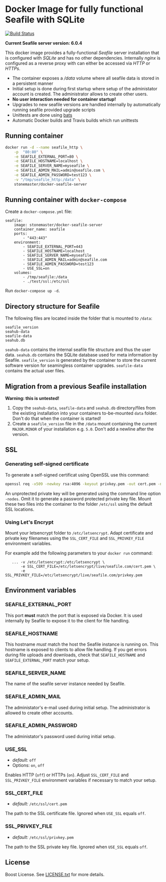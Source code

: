 # Docker Image for fully functional Seafile with SQLite

[![Build Status](https://travis-ci.org/stonemaster/docker-seafile-server.svg?branch=master)](https://travis-ci.org/stonemaster/docker-seafile-server)

**Current Seafile server version: 6.0.4**

This docker image provides a fully-functional *Seafile*
server installation that is configured with *SQLite* and
has no other dependencies. Internally *nginx* is configured
as a reverse proxy with can either be accessed via *HTTP*
or *HTTPs*.

 * The container exposes a */data* volume where all
seafile data is stored in a persistent manner
 * Initial setup is done during first startup where
setup of the administator account is created. The administrator
allows to create other users.
 * **No user interaction needed for container startup!**
 * Upgrades to new seafile versions are handled internally
by automatically running seafile provided upgrade scripts
 * Unittests are done using [bats](https://github.com/sstephenson/bats)
 * Automatic Docker builds and Travis builds which run unittests

## Running container

```bash
docker run -d --name seafile_http \
	-p  "80:80" \
	-e SEAFILE_EXTERNAL_PORT=80 \
	-e SEAFILE_HOSTNAME=localhost \
	-e SEAFILE_SERVER_NAME=myseafile \
	-e SEAFILE_ADMIN_MAIL=admin@seafile.com \
	-e SEAFILE_ADMIN_PASSWORD=test123 \
	-v "/tmp/seafile_http:/data" \
	stonemaster/docker-seafile-server
```

## Running container with `docker-compose`

Create a `docker-compose.yml` file:

```
seafile:
    image: stonemaster/docker-seafile-server
    container_name: seafile
    ports:
        - "443:443"
    environment:
        - SEAFILE_EXTERNAL_PORT=443
        - SEAFILE_HOSTNAME=localhost
        - SEAFILE_SERVER_NAME=myseafile
        - SEAFILE_ADMIN_MAIL=admin@seafile.com
        - SEAFILE_ADMIN_PASSWORD=test123
        - USE_SSL=on
    volumes:
        - /tmp/seafile:/data
        - ./test/ssl:/etc/ssl

```

Run `docker-compose up -d`.

## Directory structure for Seafile

The following files are located inside the folder
that is mounted to `/data`:

```
seafile_version
seahub-data
seafile-data
seahub.db
```

`seahub-data` contains the internal seafile file structure
and thus the user data. `seahub.db` contains the SQLite database
used for meta information by Seafile. `seafile_version` is
generated by the container to store the current software
version for seamingless container upgrades. `seafile-data`
contains the actual user files.

## Migration from a previous Seafile installation

**Warning: this is untested!**

 1. Copy the `seahub-data`, `seafile-data` and `seahub.db` directory/files from the existing
installation into your containers to-be-mounted `data` folder.
Don't do that when the container is started!
 2. Create a `seafile_version` file in the `/data` mount containing the current
`MAJOR.MINOR` of your installation e.g. `5.0`. Don't add a
newline after the version.

## SSL

### Generating self-signed certificate

To generate a self-signed certificat using OpenSSL use
this command:

```bash
openssl req -x509 -newkey rsa:4096 -keyout privkey.pem -out cert.pem -nodes -days 365
```

An unprotected private key will be generated using the command
line option `-nodes`. Omit it to generate a password protected
private key file. Mount these two files into the container
to the folder `/etc/ssl` using the default SSL locations.

### Using Let's Encrypt

Mount your letsencrypt folder to `/etc/letsencrypt`. Adapt certificate
and private key filenames using the `SSL_CERT_FILE` and `SSL_PRIVKEY_FILE`
environment variables.

For example add the following parameters to your `docker run` command:

```
   ... -v /etc/letsencrypt:/etc/letsencrypt \
       -e SSL_CERT_FILE=/etc/letsencrypt/live/seafile.com/cert.pem \
       -e SSL_PRIVKEY_FILE=/etc/letsencrypt/live/seafile.com/privkey.pem
```

## Environment variables

### SEAFILE_EXTERNAL_PORT

This port **must** match the port that is exposed
via Docker. It is used internally by Seafile to expose
it to the client for file handling.

### SEAFILE_HOSTNAME

This hostname *must* match the host the Seafile instance
is running on. This hostname is exposed to clients
to allow file handling. If you get errors during file
uploads and downloads, check that `SEAFILE_HOSTNAME` and
`SEAFILE_EXTERNAL_PORT` match your setup.

### SEAFILE_SERVER_NAME

The name of the seafile server instance needed by
Seafile.

### SEAFILE_ADMIN_MAIL

The administator's e-mail used during initial setup.
The administrator is allowed to create other accounts.

### SEAFILE_ADMIN_PASSWORD

The administator's password used during initial setup.

### USE_SSL

 * *default:* `off`
 * Options: `on`, `off`

Enables HTTP (`off`) or HTTPs (`on`).
Adjust `SSL_CERT_FILE` and `SSL_PRIVKEY_FILE`
environment variables if necessary to match your setup.

### SSL_CERT_FILE

 * *default:* `/etc/ssl/cert.pem`

The path to the SSL certificate file.
Ignored when `USE_SSL` equals `off`.

### SSL_PRIVKEY_FILE

 * *default:* `/etc/ssl/privkey.pem`

The path to the SSL private key file.
Ignored when `USE_SSL` equals `off`.

## License

Boost License. See [LICENSE.txt](LICENSE.txt) for more details.
